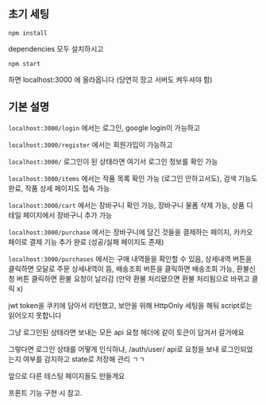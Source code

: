 ## 초기 세팅

```
npm install
```
dependencies 모두 설치하시고

```
npm start
```
하면 localhost:3000 에 올라옵니다 (당연히 장고 서버도 켜두셔야 함)


## 기본 설명

`localhost:3000/login` 에서는 로그인, google login이 가능하고

`localhost:3000/register` 에서는 회원가입이 가능하고

`localhost:3000/` 로그인이 된 상태라면 여기서 로그인 정보를 확인 가능

`localhost:3000/items` 에서는 작품 목록 확인 가능 (로그인 안하고서도), 검색 기능도 완료, 작품 상세 페이지도 접속 가능

`localhost:3000/cart` 에서는 장바구니 확인 가능, 장바구니 물폼 삭제 가능, 상품 디테일 페이지에서 장바구니 추가 가능

`localhost:3000/purchase` 에서는 장바구니에 담긴 것들을 결제하는 페이지, 카카오페이로 결제 기능 추가 완료 (성공/실패 페이지도 존재)

`localhost:3000/purchases` 에서는 구매 내역들을 확인할 수 있음, 상세내역 버튼을 클릭하면 모달로 주문 상세내역이 뜸, 배송조회 버튼을 클릭하면 배송조회 가능, 환불신청 버튼 클릭하면 환불 요청이 날라감 (만약 환불 처리됐으면 환불 처리됨으로 바뀌고 클릭 x)


jwt token을 쿠키에 담아서 리턴했고, 보안을 위해 HttpOnly 세팅을 해둬 script로는 읽어오지 못합니다

그냥 로그인된 상태라면 보내는 모든 api 요청 헤더에 같이 토큰이 담겨서 갈거에요

그렇다면 로그인 상태를 어떻게 인식하냐, /auth/user/ api로 요청을 보내 로그인되었는지 여부를 감지하고 state로 저장해 관리 ㄱㄱ

앞으로 다른 테스팅 페이지들도 만들게요

프론트 기능 구현 시 참고.

